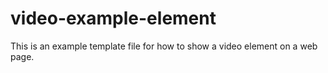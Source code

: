 # video-example-element
This is an example template file for how to show a video element on a web page.

